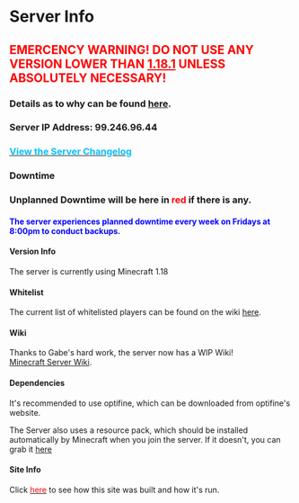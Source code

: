 <link rel="stylesheet" href="assets/css/light-darkmode.css">

# Server Info

## <span style="color:red">EMERCENCY WARNING! DO NOT USE ANY VERSION LOWER THAN <u>1.18.1</u> UNLESS ABSOLUTELY NECESSARY!</span>
### Details as to why can be found [here](/MinecraftServer/emergencywarning1181).

### Server IP Address: 99.246.96.44
### [<span style="color:DeepSkyBlue">View the Server Changelog</span>](/MinecraftServer/changelog)

### Downtime
### Unplanned Downtime will be here in <span style="color:red">red</span> if there is any.
#### <span style="color:blue">The server experiences planned downtime every week on Fridays at 8:00pm to conduct backups.</span>
#### Version Info
The server is currently using Minecraft 1.18  

#### Whitelist
The current list of whitelisted players can be found on the wiki [here](/MinecraftServer/whitelist).  

#### Wiki
Thanks to Gabe's hard work, the server now has a WIP Wiki!  
[Minecraft Server Wiki](/MinecraftServer/wiki).  

#### Dependencies
It's recommended to use optifine, which can be downloaded from optifine's website.  

The Server also uses a resource pack, which should be installed automatically by Minecraft when you join the server. If it doesn't, you can grab it [here](https://github.com/GabeThatGuy/MinecraftServer/raw/General-Info/Server-Resources/Resource%20Pack/vane-resource-pack.zip)  



#### Site Info
Click [<span style ="color:red">here</span>](/MinecraftServer/site-info) to see how this site was built and how it's run.


  

